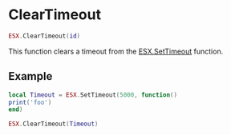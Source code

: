 # ClearTimeout

```lua
ESX.ClearTimeout(id)
```

This function clears a timeout from the [ESX.SetTimeout](./setimeout.md) function.

## Example

```lua
local Timeout = ESX.SetTimeout(5000, function()
print('foo')
end)

ESX.ClearTimeout(Timeout)
```
